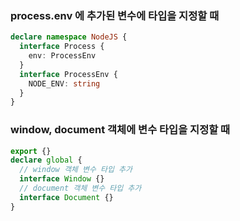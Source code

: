 ### process.env 에 추가된 변수에 타입을 지정할 때

```typescript title="types/global.d.ts"
declare namespace NodeJS {
  interface Process {
    env: ProcessEnv
  }
  interface ProcessEnv {
    NODE_ENV: string
  }
}
```

### window, document 객체에 변수 타입을 지정할 때

```typescript title="types/global.d.ts"
export {}
declare global {
  // window 객체 변수 타입 추가
  interface Window {}
  // document 객체 변수 타입 추가
  interface Document {}
}
```

